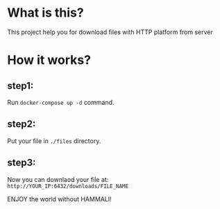 # What is this?
This project help you for download files with HTTP platform from server

# How it works?
## step1:
Run ``docker-compose up -d`` command.
## step2:
Put your file in ``./files`` directory.
## step3:
Now you can downlaod your file at:
```http://YOUR_IP:6432/downloads/FILE_NAME```

ENJOY the world without HAMMALI!
